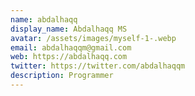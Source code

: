 ```yaml
---
name: abdalhaqq
display_name: Abdalhaqq MS
avatar: /assets/images/myself-1-.webp
email: abdalhaqqm@gmail.com
web: https://abdalhaqq.com
twitter: https://twitter.com/abdalhaqqm
description: Programmer
---
```

